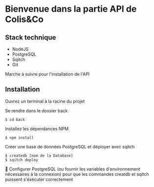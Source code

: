 # Bienvenue dans la partie API de Colis&Co

## Stack technique

* NodeJS
* PostgreSQL
* Sqitch
* Git

Marche à suivre pour l'installation de l'API

## Installation

Ouvrez un terminal à la racine du projet

Se rendre dans le dossier back
```
$ cd back 
```

Installez les dépendances NPM
```
$ npm install
```

Créer une base de données PostgreSQL et déployer avec sqitch
```
$ createdb [nom de la Database]
$ sqitch deploy
```
:triangular_flag_on_post: Configurer PostgreSQL (ou fournir les variables d'environnement nécessaires à la connexion) pour que les commandes creatdb et sqitch puissent s'éxécuter correctement





